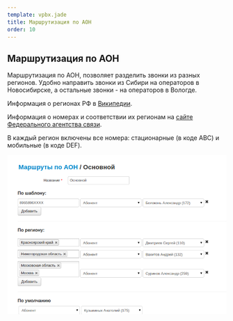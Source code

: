 ```yaml
--- 
template: vpbx.jade
title: Маршрутизация по АОН
order: 10
---
```


## Маршрутизация по АОН

Маршрутизация по АОН, позволяет разделить звонки из разных регионов. Удобно направить звонки из Сибири на операторов в Новосибирске, а остальные звонки - на операторов в Вологде.

Информация о регионах РФ в [Википедии](https://ru.wikipedia.org/wiki/%D0%A1%D1%83%D0%B1%D1%8A%D0%B5%D0%BA%D1%82%D1%8B_%D0%A0%D0%BE%D1%81%D1%81%D0%B8%D0%B9%D1%81%D0%BA%D0%BE%D0%B9_%D0%A4%D0%B5%D0%B4%D0%B5%D1%80%D0%B0%D1%86%D0%B8%D0%B8). 

Информация о номерах и соответствии их регионам на [сайте Федерального агентства связи](http://rossvyaz.ru/activity/num_resurs/registerNum/).

В каждый регион включены все номера: стационарные (в коде ABC) и мобильные (в коде DEF).

![](images/callerid_1.png)